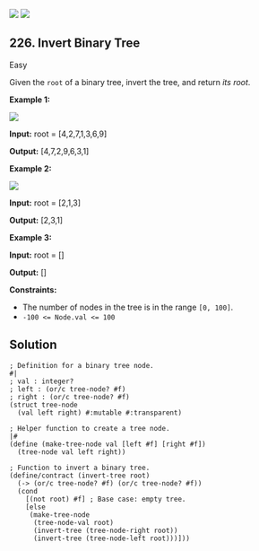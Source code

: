 [![](https://img.shields.io/github/stars/javadev/LeetCode-in-All?label=Stars&style=flat-square)](https://github.com/javadev/LeetCode-in-All)
[![](https://img.shields.io/github/forks/javadev/LeetCode-in-All?label=Fork%20me%20on%20GitHub%20&style=flat-square)](https://github.com/javadev/LeetCode-in-All/fork)

## 226\. Invert Binary Tree

Easy

Given the `root` of a binary tree, invert the tree, and return _its root_.

**Example 1:**

![](https://assets.leetcode.com/uploads/2021/03/14/invert1-tree.jpg)

**Input:** root = [4,2,7,1,3,6,9]

**Output:** [4,7,2,9,6,3,1]

**Example 2:**

![](https://assets.leetcode.com/uploads/2021/03/14/invert2-tree.jpg)

**Input:** root = [2,1,3]

**Output:** [2,3,1]

**Example 3:**

**Input:** root = []

**Output:** []

**Constraints:**

*   The number of nodes in the tree is in the range `[0, 100]`.
*   `-100 <= Node.val <= 100`

## Solution

```racket
; Definition for a binary tree node.
#|
; val : integer?
; left : (or/c tree-node? #f)
; right : (or/c tree-node? #f)
(struct tree-node
  (val left right) #:mutable #:transparent)

; Helper function to create a tree node.
|#
(define (make-tree-node val [left #f] [right #f])
  (tree-node val left right))

; Function to invert a binary tree.
(define/contract (invert-tree root)
  (-> (or/c tree-node? #f) (or/c tree-node? #f))
  (cond
    [(not root) #f] ; Base case: empty tree.
    [else
     (make-tree-node
      (tree-node-val root)
      (invert-tree (tree-node-right root))
      (invert-tree (tree-node-left root)))]))
```